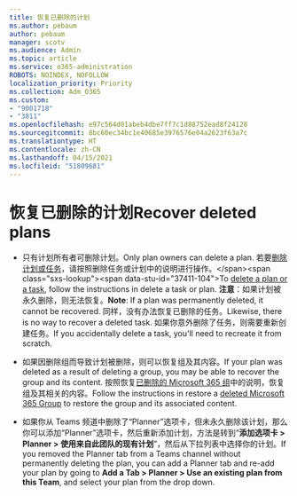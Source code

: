 ```yaml
---
title: 恢复已删除的计划
ms.author: pebaum
author: pebaum
manager: scotv
ms.audience: Admin
ms.topic: article
ms.service: o365-administration
ROBOTS: NOINDEX, NOFOLLOW
localization_priority: Priority
ms.collection: Adm_O365
ms.custom:
- "9001718"
- "3811"
ms.openlocfilehash: e97c564d01abeb4dbe7ff7c1d88752ead8f24128
ms.sourcegitcommit: 8bc60ec34bc1e40685e3976576e04a2623f63a7c
ms.translationtype: HT
ms.contentlocale: zh-CN
ms.lasthandoff: 04/15/2021
ms.locfileid: "51809681"
---
```

# <a name="recover-deleted-plans"></a><span data-ttu-id="37411-102">恢复已删除的计划</span><span class="sxs-lookup"><span data-stu-id="37411-102">Recover deleted plans</span></span>

- <span data-ttu-id="37411-103">只有计划所有者可删除计划。</span><span class="sxs-lookup"><span data-stu-id="37411-103">Only plan owners can delete a plan.</span></span> <span data-ttu-id="37411-104">若要[删除计划或任务](https://support.microsoft.com/office/39e10e78-13f0-446d-94cd-9e562648497a.)，请按照删除任务或计划中的说明进行操作。</span><span class="sxs-lookup"><span data-stu-id="37411-104">To [delete a plan or a task](https://support.microsoft.com/office/39e10e78-13f0-446d-94cd-9e562648497a.), follow the instructions in delete a task or plan.</span></span>  <span data-ttu-id="37411-105">**注意**：如果计划被永久删除，则无法恢复。</span><span class="sxs-lookup"><span data-stu-id="37411-105">**Note**: If a plan was permanently deleted, it cannot be recovered.</span></span> <span data-ttu-id="37411-106">同样，没有办法恢复已删除的任务。</span><span class="sxs-lookup"><span data-stu-id="37411-106">Likewise, there is no way to recover a deleted task.</span></span> <span data-ttu-id="37411-107">如果你意外删除了任务，则需要重新创建任务。</span><span class="sxs-lookup"><span data-stu-id="37411-107">If you accidentally delete a task, you'll need to recreate it from scratch.</span></span>

- <span data-ttu-id="37411-108">如果因删除组而导致计划被删除，则可以恢复组及其内容。</span><span class="sxs-lookup"><span data-stu-id="37411-108">If your plan was deleted as a result of deleting a group, you may be able to recover the group and its content.</span></span> <span data-ttu-id="37411-109">按照恢复[已删除的 Microsoft 365 组](https://docs.microsoft.com/microsoft-365/admin/create-groups/restore-deleted-group?view=o365-worldwide)中的说明，恢复组及其相关的内容。</span><span class="sxs-lookup"><span data-stu-id="37411-109">Follow the instructions in restore a [deleted Microsoft 365 Group](https://docs.microsoft.com/microsoft-365/admin/create-groups/restore-deleted-group?view=o365-worldwide) to restore the group and its associated content.</span></span>

- <span data-ttu-id="37411-110">如果你从 Teams 频道中删除了“Planner”选项卡，但未永久删除该计划，那么你可以添加“Planner”选项卡，然后重新添加计划，方法是转到“**添加选项卡 > Planner > 使用来自此团队的现有计划**”，然后从下拉列表中选择你的计划。</span><span class="sxs-lookup"><span data-stu-id="37411-110">If you removed the Planner tab from a Teams channel without permanently deleting the plan, you can add a Planner tab and re-add your plan by going to **Add a Tab > Planner > Use an existing plan from this Team**, and select your plan from the drop down.</span></span>
